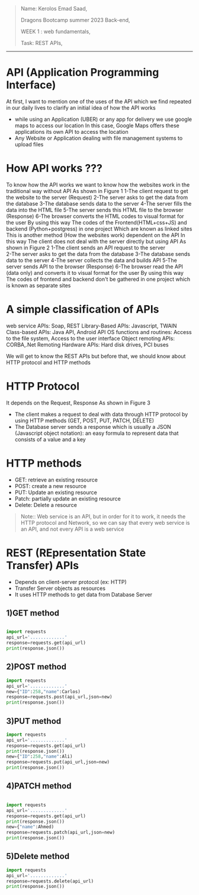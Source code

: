 > Name: Kerolos Emad Saad,
>
>  Dragons Bootcamp summer 2023 Back-end,
>
> WEEK 1 : web fundamentals,
>
> Task: REST  APIs,
---


# API (Application Programming Interface)
At first, I want to mention one of the uses of the API which we find repeated in our daily lives to clarify an initial idea of how the API works
- while using an Application (UBER) or any app for delivery we use google maps to access our location
In this case, Google Maps offers these applications its own API to access the location
- Any Website or Application dealing with file management systems to upload files 

# How API works ??? 
To know how the API works we want to know how the websites work in the traditional way without API 
As shown in Figure 1
1-The client request to get the website to the server (Request)
2-The server asks to get the data from the database
3-The database sends data to the server
4-The server fills the data into the HTML file 
5-The server sends this HTML file to the browser (Response)
6-The browser converts the HTML codes to visual format for the user
By using this way The codes of the Frontend(HTML+css+JS) and backend (Python+postgress) in one project Which are known as linked sites
This is another method (How the websites work) dependent on the API
In this way The client does not deal with the server directly but using API
As shown in Figure 2
1-The client sends an API request to the server  
2-The server asks to get the data from the database
3-The database sends data to the server
4-The server collects the data and builds API
5-The server sends API to the browser (Response)
6-The browser read the API (data only) and converts it to visual format for the user
By using this way The codes of frontend and backend don't be gathered in one project which is known as separate sites

# A simple classification of APIs
web service APIs: Soap, REST
Library-Based APIs: Javascript, TWAIN
Class-based APIs: Java API, Android API
OS functions and routines: Access to the file system, Access to the user interface
Object remoting APIs: CORBA,.Net Remoting
Hardware APIs: Hard disk drives, PCI buses

We will get to know the REST APIs but before that, we should know about HTTP protocol and HTTP methods

# HTTP Protocol
It depends on the Request, Response 
As shown in Figure 3
- The client makes a request to deal with data through HTTP protocol by using HTTP methods (GET, POST, PUT, PATCH, DELETE)
- The Database server sends a response which is usually a JSON (Javascript object notation): an easy formula to represent data that consists of a value and a key

# HTTP methods
- GET: retrieve an existing resource
- POST: create a new resource
- PUT: Update an existing resource
- Patch: partially update an existing resource
- Delete: Delete a resource 

> Note:: Web service is an API, but in order for it to work, it needs the HTTP protocol and Network, so we can say that every web service is an API, and not every API is a web service

#  REST (REpresentation State Transfer) APIs
- Depends on client-server protocol (ex: HTTP)
- Transfer Server objects as resources
- It uses HTTP methods to get data from Database Server

## 1)GET method

```py

import requests
api_url='.............'
response=requests.get(api_url)
print(response.json())


```

## 2)POST method
```py
import requests
api_url='.............'
new={"ID":258,"name":Carlos)
response=requests.post(api_url,json=new)
print(response.json())

```

## 3)PUT method
```py
import requests
api_url='.............'
response=requests.get(api_url)
print(response.json())
new={"ID":258,"name":Ali)
response=requests.put(api_url,json=new)
print(response.json())
```

## 4)PATCH method
```py

import requests
api_url='.............'
response=requests.get(api_url)
print(response.json())
new={"name":Ahmed)
response=requests.patch(api_url,json=new)
print(response.json())
```

## 5)Delete method
```py
import requests
api_url='.............'
response=requests.delete(api_url)
print(response.json())

```

